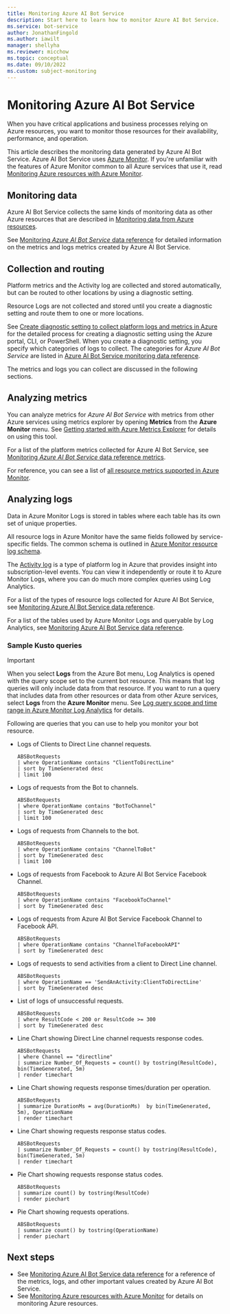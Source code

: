 ```yaml
---
title: Monitoring Azure AI Bot Service
description: Start here to learn how to monitor Azure AI Bot Service.
ms.service: bot-service
author: JonathanFingold
ms.author: iawilt
manager: shellyha
ms.reviewer: micchow
ms.topic: conceptual
ms.date: 09/10/2022
ms.custom: subject-monitoring
---
```


# Monitoring Azure AI Bot Service

When you have critical applications and business processes relying on Azure resources, you want to monitor those resources for their availability, performance, and operation.

This article describes the monitoring data generated by Azure AI Bot Service. Azure AI Bot Service uses [Azure Monitor](/azure/azure-monitor/overview). If you're unfamiliar with the features of Azure Monitor common to all Azure services that use it, read [Monitoring Azure resources with Azure Monitor](/azure/azure-monitor/essentials/monitor-azure-resource).

## Monitoring data

Azure AI Bot Service collects the same kinds of monitoring data as other Azure resources that are described in [Monitoring data from Azure resources](/azure/azure-monitor/essentials/monitor-azure-resource#monitoring-data-from-Azure-resources).

See [Monitoring *Azure AI Bot Service* data reference](monitor-bot-service-reference.md) for detailed information on the metrics and logs metrics created by Azure AI Bot Service.

## Collection and routing

Platform metrics and the Activity log are collected and stored automatically, but can be routed to other locations by using a diagnostic setting.  

Resource Logs are not collected and stored until you create a diagnostic setting and route them to one or more locations.

See [Create diagnostic setting to collect platform logs and metrics in Azure](/azure/azure-monitor/platform/diagnostic-settings) for the detailed process for creating a diagnostic setting using the Azure portal, CLI, or PowerShell. When you create a diagnostic setting, you specify which categories of logs to collect. The categories for *Azure AI Bot Service* are listed in [Azure AI Bot Service monitoring data reference](monitor-bot-service-reference.md#resource-logs).

The metrics and logs you can collect are discussed in the following sections.

## Analyzing metrics

You can analyze metrics for *Azure AI Bot Service* with metrics from other Azure services using metrics explorer by opening **Metrics** from the **Azure Monitor** menu. See [Getting started with Azure Metrics Explorer](/azure/azure-monitor/essentials/metrics-getting-started) for details on using this tool.

For a list of the platform metrics collected for Azure AI Bot Service, see [Monitoring *Azure AI Bot Service* data reference metrics](monitor-bot-service-reference.md#metrics).

For reference, you can see a list of [all resource metrics supported in Azure Monitor](/azure/azure-monitor/essentials/metrics-supported).

## Analyzing logs

Data in Azure Monitor Logs is stored in tables where each table has its own set of unique properties.  

All resource logs in Azure Monitor have the same fields followed by service-specific fields. The common schema is outlined in [Azure Monitor resource log schema](/azure/azure-monitor/essentials/resource-logs-schema).

The [Activity log](/azure/azure-monitor/essentials/activity-log) is a type of platform log in Azure that provides insight into subscription-level events. You can view it independently or route it to Azure Monitor Logs, where you can do much more complex queries using Log Analytics.  

For a list of the types of resource logs collected for Azure AI Bot Service, see [Monitoring Azure AI Bot Service data reference](monitor-bot-service-reference.md#resource-logs).

For a list of the tables used by Azure Monitor Logs and queryable by Log Analytics, see [Monitoring Azure AI Bot Service data reference](monitor-bot-service-reference.md#azure-monitor-logs-tables).

### Sample Kusto queries

> [!IMPORTANT]
> When you select **Logs** from the Azure Bot menu, Log Analytics is opened with the query scope set to the current bot resource. This means that log queries will only include data from that resource. If you want to run a query that includes data from other resources or data from other Azure services, select **Logs** from the **Azure Monitor** menu. See [Log query scope and time range in Azure Monitor Log Analytics](/azure/azure-monitor/logs/scope) for details.

Following are queries that you can use to help you monitor your bot resource.

- Logs of Clients to Direct Line channel requests.

  ```kusto
  ABSBotRequests
  | where OperationName contains "ClientToDirectLine"
  | sort by TimeGenerated desc
  | limit 100
  ```

- Logs of requests from the Bot to channels.

  ```kusto
  ABSBotRequests
  | where OperationName contains "BotToChannel"
  | sort by TimeGenerated desc
  | limit 100
  ```

- Logs of requests from Channels to the bot.

  ```kusto
  ABSBotRequests
  | where OperationName contains "ChannelToBot"
  | sort by TimeGenerated desc
  | limit 100
  ```

- Logs of requests from Facebook to Azure AI Bot Service Facebook Channel.

  ```kusto
  ABSBotRequests
  | where OperationName contains "FacebookToChannel"
  | sort by TimeGenerated desc
  ```

- Logs of requests from Azure AI Bot Service Facebook Channel to Facebook API.

  ```kusto
  ABSBotRequests
  | where OperationName contains "ChannelToFacebookAPI"
  | sort by TimeGenerated desc
  ```

- Logs of requests to send activities from a client to Direct Line channel.

  ```kusto
  ABSBotRequests
  | where OperationName == 'SendAnActivity:ClientToDirectLine'
  | sort by TimeGenerated desc
  ```

- List of logs of unsuccessful requests.

  ```kusto
  ABSBotRequests
  | where ResultCode < 200 or ResultCode >= 300
  | sort by TimeGenerated desc
  ```

- Line Chart showing Direct Line channel requests response codes.

  ```kusto
  ABSBotRequests
  | where Channel == "directline"
  | summarize Number_Of_Requests = count() by tostring(ResultCode), bin(TimeGenerated, 5m)
  | render timechart
  ```

- Line Chart showing requests response times/duration per operation.

  ```kusto
  ABSBotRequests
  | summarize DurationMs = avg(DurationMs)  by bin(TimeGenerated, 5m), OperationName
  | render timechart
  ```

- Line Chart showing requests response status codes.

  ```kusto
  ABSBotRequests
  | summarize Number_Of_Requests = count() by tostring(ResultCode), bin(TimeGenerated, 5m)
  | render timechart
  ```

- Pie Chart showing requests response status codes.

  ```kusto
  ABSBotRequests
  | summarize count() by tostring(ResultCode)
  | render piechart
  ```

- Pie Chart showing requests operations.

  ```kusto
  ABSBotRequests
  | summarize count() by tostring(OperationName)
  | render piechart
  ```

## Next steps

- See [Monitoring Azure AI Bot Service data reference](monitor-bot-service-reference.md) for a reference of the metrics, logs, and other important values created by Azure AI Bot Service.
- See [Monitoring Azure resources with Azure Monitor](/azure/azure-monitor/essentials/monitor-azure-resource) for details on monitoring Azure resources.
